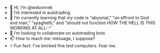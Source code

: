 - 👋 Hi, I’m @wdsonnek
- 👀 I’m interested in autotrading
- 🌱 I’m currently learning that my code is "abysmal," "an affront to God and man," "spaghetti," and "should not function HOW THE HELL IS THIS WORKING AT ALL--" 
- 💞️ I’m looking to collaborate on autotrading bots
- 📫 How to reach me: message, I suppose?
- ⚡ Fun fact: I've bricked five test computers. Fear me. 

<!---
wdsonnek/wdsonnek is a ✨ special ✨ repository because its `README.md` (this file) appears on your GitHub profile.
You can click the Preview link to take a look at your changes.
--->

